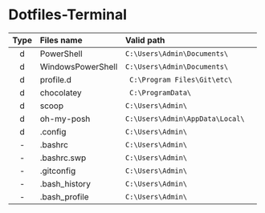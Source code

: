 # Dotfiles-Terminal

<!--
| Type      | Files name              |   Valid path                    |
| :---:     |   :----                 |   :---                          |
| d         | PowerShell              | C:\Users\Admin\Documents\       |
| d         | WindowsPowerShell       | C:\Users\Admin\Documents\       |
| d         | profile.d               | C:\Program Files\Git\etc\       |
| d         | chocolatey              | C:\ProgramData\                 |
| d         | scoop                   | C:\Users\Admin\                 |
| d         | oh-my-posh              | C:\Users\Users\AppData\Local\   |
| d         | .config                 | C:\Users\Admin\                 |
| -         | .bashrc                 | C:\Users\Admin\                 |
| -         | .bashrc.swp             | C:\Users\Admin\                 |
| -         | .gitconfig              | C:\Users\Admin\                 |
| -         | .bash_history           | C:\Users\Admin\                 |
| -         | .bash_profile           | C:\Users\Admin\                 |
-->

| Type      | Files name              |   Valid path                            |
| :---:     |   :----                 |   :---                                  |
| d         | PowerShell              | ``` C:\Users\Admin\Documents\       ``` |
| d         | WindowsPowerShell       | ``` C:\Users\Admin\Documents\       ``` |
| d         | profile.d               | ```  C:\Program Files\Git\etc\      ``` |
| d         | chocolatey              | ```  C:\ProgramData\                ``` |
| d         | scoop                   | ``` C:\Users\Admin\                 ``` |
| d         | oh-my-posh              | ``` C:\Users\Admin\AppData\Local\   ``` |
| d         | .config                 | ``` C:\Users\Admin\                 ``` |
| -         | .bashrc                 | ``` C:\Users\Admin\                 ``` |
| -         | .bashrc.swp             | ``` C:\Users\Admin\                 ``` |
| -         | .gitconfig              | ``` C:\Users\Admin\                 ``` |
| -         | .bash_history           | ``` C:\Users\Admin\                 ``` |
| -         | .bash_profile           | ``` C:\Users\Admin\                 ``` | 
